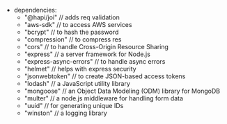* dependencies:
    - "@hapi/joi" // adds req validation
    - "aws-sdk" // to access AWS services
    - "bcrypt" // to hash the password
    - "compression" // to compress res
    - "cors" // to handle Cross-Origin Resource Sharing
    - "express" // a server framework for Node.js
    - "express-async-errors" // to handle async errors
    - "helmet" // helps with express security
    - "jsonwebtoken" // to create JSON-based access tokens
    - "lodash" // a JavaScript utility library 
    - "mongoose" // an Object Data Modeling (ODM) library for MongoDB
    - "multer" // a node.js middleware for handling form data
    - "uuid" // for generating unique IDs
    - "winston" // a logging library
